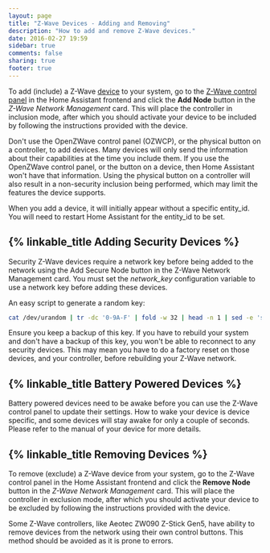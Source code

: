 ```yaml
---
layout: page
title: "Z-Wave Devices - Adding and Removing"
description: "How to add and remove Z-Wave devices."
date: 2016-02-27 19:59
sidebar: true
comments: false
sharing: true
footer: true
---
```


To add (include) a Z-Wave [device](/docs/z-wave/devices/) to your system, go to the [Z-Wave control panel](/docs/z-wave/control-panel/) in the Home Assistant frontend and click the **Add Node** button in the *Z-Wave Network Management* card. This will place the controller in inclusion mode, after which you should activate your device to be included by following the instructions provided with the device.

<p class='warning'>
Don't use the OpenZWave control panel (OZWCP), or the physical button on a controller, to add devices. Many devices will only send the information about their capabilities at the time you include them. If you use the OpenZWave control panel, or the button on a device, then Home Assistant won't have that information. Using the physical button on a controller will also result in a non-security inclusion being performed, which may limit the features the device supports.
</p>

When you add a device, it will initially appear without a specific entity_id. You will need to restart Home Assistant for the entity_id to be set.

## {% linkable_title Adding Security Devices %}

Security Z-Wave devices require a network key before being added to the network using the Add Secure Node button in the Z-Wave Network Management card. You must set the *network_key* configuration variable to use a network key before adding these devices.

An easy script to generate a random key:
```bash
cat /dev/urandom | tr -dc '0-9A-F' | fold -w 32 | head -n 1 | sed -e 's/\(..\)/0x\1, /g' -e 's/, $//'
```

Ensure you keep a backup of this key. If you have to rebuild your system and don't have a backup of this key, you won't be able to reconnect to any security devices. This may mean you have to do a factory reset on those devices, and your controller, before rebuilding your Z-Wave network.

## {% linkable_title Battery Powered Devices %}

Battery powered devices need to be awake before you can use the Z-Wave control panel to update their settings. How to wake your device is device specific, and some devices will stay awake for only a couple of seconds. Please refer to the manual of your device for more details.

## {% linkable_title Removing Devices %}

To remove (exclude) a Z-Wave device from your system, go to the Z-Wave control panel in the Home Assistant frontend and click the **Remove Node** button in the *Z-Wave Network Management* card. This will place the controller in exclusion mode, after which you should activate your device to be excluded by following the instructions provided with the device.

<p class='note'>
Some Z-Wave controllers, like Aeotec ZW090 Z-Stick Gen5, have ability to remove devices from the network using their own control buttons. This method should be avoided as it is prone to errors.
</p>
